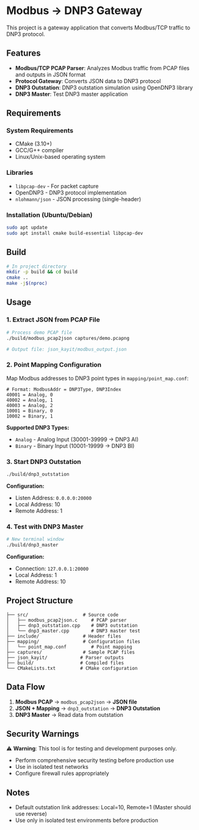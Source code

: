 # Modbus → DNP3 Gateway

This project is a gateway application that converts Modbus/TCP traffic to DNP3 protocol.

## Features

- **Modbus/TCP PCAP Parser**: Analyzes Modbus traffic from PCAP files and outputs in JSON format
- **Protocol Gateway**: Converts JSON data to DNP3 protocol  
- **DNP3 Outstation**: DNP3 outstation simulation using OpenDNP3 library
- **DNP3 Master**: Test DNP3 master application

## Requirements

### System Requirements
- CMake (3.10+) 
- GCC/G++ compiler
- Linux/Unix-based operating system

### Libraries
- `libpcap-dev` - For packet capture
- OpenDNP3 - DNP3 protocol implementation
- `nlohmann/json` - JSON processing (single-header)

### Installation (Ubuntu/Debian)
```bash
sudo apt update
sudo apt install cmake build-essential libpcap-dev
```

## Build

```bash
# In project directory
mkdir -p build && cd build
cmake ..
make -j$(nproc)
```

## Usage

### 1. Extract JSON from PCAP File

```bash
# Process demo PCAP file
./build/modbus_pcap2json captures/demo.pcapng

# Output file: json_kayit/modbus_output.json
```

### 2. Point Mapping Configuration

Map Modbus addresses to DNP3 point types in `mapping/point_map.conf`:

```
# Format: ModbusAddr = DNP3Type, DNP3Index
40001 = Analog, 0
40002 = Analog, 1  
40003 = Analog, 2
10001 = Binary, 0
10002 = Binary, 1
```

**Supported DNP3 Types:**
- `Analog` - Analog Input (30001-39999 → DNP3 AI)
- `Binary` - Binary Input (10001-19999 → DNP3 BI)

### 3. Start DNP3 Outstation

```bash
./build/dnp3_outstation
```

**Configuration:**
- Listen Address: `0.0.0.0:20000`
- Local Address: 10
- Remote Address: 1

### 4. Test with DNP3 Master

```bash
# New terminal window
./build/dnp3_master
```

**Configuration:**
- Connection: `127.0.0.1:20000`
- Local Address: 1  
- Remote Address: 10

## Project Structure

```
├── src/                    # Source code
│   ├── modbus_pcap2json.c     # PCAP parser
│   ├── dnp3_outstation.cpp    # DNP3 outstation
│   └── dnp3_master.cpp        # DNP3 master test
├── include/                # Header files
├── mapping/                # Configuration files
│   └── point_map.conf         # Point mapping
├── captures/               # Sample PCAP files
├── json_kayit/            # Parser outputs
├── build/                 # Compiled files
└── CMakeLists.txt         # CMake configuration
```

## Data Flow

1. **Modbus PCAP** → `modbus_pcap2json` → **JSON file**
2. **JSON + Mapping** → `dnp3_outstation` → **DNP3 Outstation**  
3. **DNP3 Master** → Read data from outstation

## Security Warnings

⚠️ **Warning**: This tool is for testing and development purposes only.

- Perform comprehensive security testing before production use
- Use in isolated test networks
- Configure firewall rules appropriately

## Notes

- Default outstation link addresses: Local=10, Remote=1 (Master should use reverse)
- Use only in isolated test environments before production
